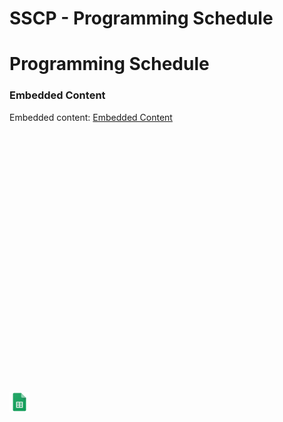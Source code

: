 # SSCP - Programming Schedule

# Programming Schedule

[](https://docs.google.com/spreadsheets/d/0AiqMxQYJhb9idHBpTnJvd0Vvem5lZVFUV1hkYklkSGc/edit)

### Embedded Content

Embedded content: [Embedded Content]()

<iframe width="100%" height="400" src="" frameborder="0"></iframe>

![](../../../../assets/sheets_32dp.png)

